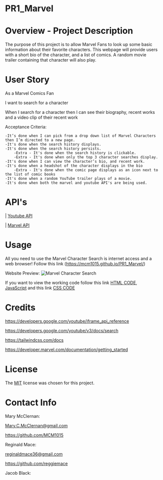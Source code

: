 # PR1_Marvel
 
# Overview - Project Description

The purpose of this project is to allow Marvel Fans to look up some basic information about their favorite characters. 
This webpage will provide users with a short bio of the character, and a list of comics.
A random movie trailer containing that character will also play. 

# User Story
As a Marvel Comics Fan

I want to search for a character

When I search for a character then I can see their biography, recent works and a video clip of their recent work

Acceptance Criteria:

    -It’s done when I can pick from a drop down list of Marvel Characters then I’m directed to a new page.
    -It's done when the search history displays.
    -It's done when the search history persists.
        -Extra - It's done when the search history is clickable.
        -Extra - It's done when only the top 3 character searches display.
    -It's done when I can view the character’s bio, and recent work.
    -It's done when a headshot of the character displays in the bio
        -Extra - It's done when the comic page displays as an icon next to the list of comic books
    -It's done when a random YouTube trailer plays of a movie.
    -It's done when both the marvel and youtube API's are being used.
    
# API's
| [Youtube API](https://www.youtube.com/yt/dev/api-resources.html) 

| [Marvel API](https://developer.marvel.com/) 

# Usage
All you need to use the Marvel Character Search is internet access and a web browser!
Follow this link (https://mcm1015.github.io/PR1_Marvel/)

Website Preview: 
![Marvel Character Search](./assets/images/Website_Preview.png)

If you want to view the working code follow this link [HTML CODE](index.html), [JavaScript](./assets/js/script.js) and this link [CSS CODE](./assets/css/style.css)

# Credits

https://developers.google.com/youtube/iframe_api_reference

https://developers.google.com/youtube/v3/docs/search

https://tailwindcss.com/docs 

https://developer.marvel.com/documentation/getting_started

# License

The [MIT](LICENSE) license was chosen for this project. 

# Contact Info
Mary McClernan: 

Mary.C.McClernan@gmail.com

https://github.com/MCM1015

Reginald Mace:

reginaldmace36@gmail.com 

https://github.com/reggiemace

Jacob Black:







